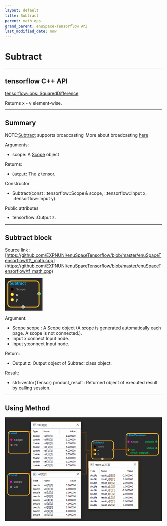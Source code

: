 ```yaml
--- 
layout: default 
title: Subtract 
parent: math_ops 
grand_parent: enuSpace-Tensorflow API 
last_modified_date: now 
--- 
```


# Subtract

---

## tensorflow C++ API

[tensorflow::ops::SquaredDifference](https://www.tensorflow.org/api_docs/cc/class/tensorflow/ops/squared-difference)

Returns x - y element-wise.

---

## Summary

NOTE:[Subtract](https://www.tensorflow.org/api_docs/cc/class/tensorflow/ops/subtract.html#classtensorflow_1_1ops_1_1_subtract) supports broadcasting. More about broadcasting [here](http://docs.scipy.org/doc/numpy/user/basics.broadcasting.html)

Arguments:

* scope: A [Scope](https://www.tensorflow.org/api_docs/cc/class/tensorflow/scope.html#classtensorflow_1_1_scope) object

Returns:

* [`Output`](https://www.tensorflow.org/api_docs/cc/class/tensorflow/output.html#classtensorflow_1_1_output): The z tensor.

Constructor

* Subtract\(const ::tensorflow::Scope & scope, ::tensorflow::Input x, ::tensorflow::Input y\).

Public attributes

* tensorflow::Output z.

---

## Subtract block

Source link : [https://github.com/EXPNUNI/enuSpaceTensorflow/blob/master/enuSpaceTensorflow/tf\_math.cpp](https://github.com/EXPNUNI/enuSpaceTensorflow/blob/master/enuSpaceTensorflow/tf_math.cpp)

![](./assets/math_Subtract_Symbol.png)

Argument:

* Scope scope : A Scope object \(A scope is generated automatically each page. A scope is not connected.\).
* Input x:connect  Input node.
* Input y:connect  Input node.

Return:

* Output z: Output object of Subtract class object.

Result:

* std::vector\(Tensor\) product\_result : Returned object of executed result by calling session.

---

## Using Method

![](./assets/math_Subtract_Method.png)

